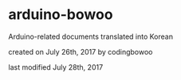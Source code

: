 # arduino-bowoo

Arduino-related documents translated into Korean

created on July 26th, 2017 by codingbowoo

last modified July 28th, 2017
